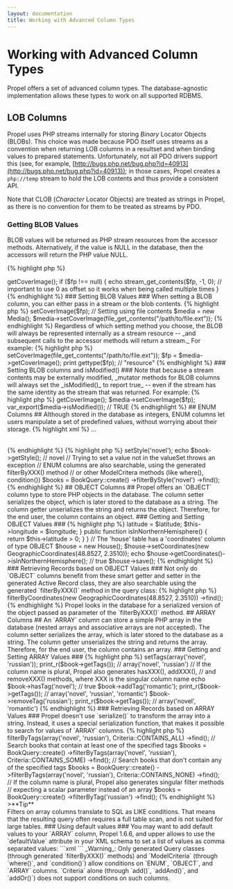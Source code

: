 ```yaml
---
layout: documentation
title: Working with Advanced Column Types
---
```


# Working with Advanced Column Types #

Propel offers a set of advanced column types. The database-agnostic implementation allows these types to work on all supported RDBMS.

## LOB Columns ##

Propel uses PHP streams internally for storing _Binary_ Locator Objects (BLOBs).  This choice was made because PDO itself uses streams as a convention when returning LOB columns in a resultset and when binding values to prepared statements.  Unfortunately, not all PDO drivers support this (see, for example, [http://bugs.php.net/bug.php?id=40913](http://bugs.php.net/bug.php?id=40913)); in those cases, Propel creates a `php://temp` stream to hold the LOB contents and thus provide a consistent API.

Note that CLOB (_Character_ Locator Objects) are treated as strings in Propel, as there is no convention for them to be treated as streams by PDO.

### Getting BLOB Values ###

BLOB values will be returned as PHP stream resources from the accessor methods.  Alternatively, if the value is NULL in the database, then the accessors will return the PHP value NULL.

{% highlight php %}
<?php
$media = MediaPeer::retrieveByPK(1);
$fp = $media->getCoverImage();
if ($fp !== null) {
  echo stream_get_contents($fp, -1, 0); // important to use 0 as offset so it works when being called multiple times
}
{% endhighlight %}

### Setting BLOB Values ###

When setting a BLOB column, you can either pass in a stream or the blob contents.

{% highlight php %}
<?php
// Setting using a stream
$fp = fopen("/path/to/file.ext", "rb");
$media = new Media();
$media->setCoverImage($fp);

// Setting using file contents
$media = new Media();
$media->setCoverImage(file_get_contents("/path/to/file.ext"));
{% endhighlight %}

Regardless of which setting method you choose, the BLOB will always be represented internally as a stream resource -- _and subsequent calls to the accessor methods will return a stream._

For example:
{% highlight php %}
<?php
$media = new Media();
$media->setCoverImage(file_get_contents("/path/to/file.ext"));

$fp = $media->getCoverImage();
print gettype($fp); // "resource"
{% endhighlight %}

### Setting BLOB columns and isModified() ###

Note that because a stream contents may be externally modified, _mutator methods for BLOB columns will always set the _isModified()_ to report true_ -- even if the stream has the same identity as the stream that was returned.

For example:
{% highlight php %}
<?php

$media = MediaPeer::retrieveByPK(1);
$fp = $media->getCoverImage();
$media->setCoverImage($fp);

var_export($media->isModified()); // TRUE
{% endhighlight %}

## ENUM Columns ##

Although stored in the database as integers, ENUM columns let users manipulate a set of predefined values, without worrying about their storage.

{% highlight xml %}
<table name="book">
  ...
  <column name="style" type="ENUM" valueSet="novel, essay, poetry" />
</table>
{% endhighlight %}

{% highlight php %}
<?php
// The ActiveRecord setter and getter let users use any value from the valueSet
$book = new Book();
$book->setStyle('novel');
echo $book->getStyle(); // novel
// Trying to set a value not in the valueSet throws an exception

// ENUM columns are also searchable, using the generated filterByXXX() method
// or other ModelCritera methods (like where(), condition())
$books = BookQuery::create()
  ->filterByStyle('novel')
  ->find();
{% endhighlight %}

## OBJECT Columns ##

Propel offers an `OBJECT` column type to store PHP objects in the database. The column setter serializes the object, which is later stored to the database as a string. The column getter unserializes the string and returns the object. Therefore, for the end user, the column contains an object.

### Getting and Setting OBJECT Values ###

{% highlight php %}
<?php
class GeographicCoordinates
{
  public $latitude, $longitude;

  public function __construct($latitude, $longitude)
  {
    $this->latitude = $latitude;
    $this->longitude = $longitude;
  }

  public function isInNorthernHemisphere()
  {
    return $this->latitude > 0;
  }
}

// The 'house' table has a 'coordinates' column of type OBJECT
$house = new House();
$house->setCoordinates(new GeographicCoordinates(48.8527, 2.3510));
echo $house->getCoordinates()->isInNorthernHemisphere(); // true
$house->save();
{% endhighlight %}

### Retrieving Records based on OBJECT Values ###

Not only do `OBJECT` columns benefit from these smart getter and setter in the generated Active Record class, they are also searchable using the generated `filterByXXX()` method in the query class:

{% highlight php %}
<?php
$house = HouseQuery::create()
 ->filterByCoordinates(new GeographicCoordinates(48.8527, 2.3510))
 ->find();
{% endhighlight %}

Propel looks in the database for a serialized version of the object passed as parameter of the `filterByXXX()` method.

## ARRAY Columns ##

An `ARRAY` column can store a simple PHP array in the database (nested arrays and associative arrays are not accepted).
The column setter serializes the array, which is later stored to the database as a string.
The column getter unserializes the string and returns the array. Therefore, for the end user, the column contains an array.

### Getting and Setting ARRAY Values ###

{% highlight php %}
<?php
// The 'book' table has a 'tags' column of type ARRAY
$book = new Book();
$book->setTags(array('novel', 'russian'));
print_r($book->getTags()); // array('novel', 'russian')

// If the column name is plural, Propel also generates hasXXX(), addXXX(),
// and removeXXX() methods, where XXX is the singular column name
echo $book->hasTag('novel'); // true
$book->addTag('romantic');
print_r($book->getTags()); // array('novel', 'russian', 'romantic')
$book->removeTag('russian');
print_r($book->getTags()); // array('novel', 'romantic')
{% endhighlight %}

### Retrieving Records based on ARRAY Values ###

Propel doesn't use `serialize()` to transform the array into a string.
Instead, it uses a special serialization function, that makes it possible to search for values of `ARRAY` columns.

{% highlight php %}
<?php
// Search books that contain all the specified tags
$books = BookQuery::create()
  ->filterByTags(array('novel', 'russian'), Criteria::CONTAINS_ALL)
  ->find();

// Search books that contain at least one of the specified tags
$books = BookQuery::create()
  ->filterByTags(array('novel', 'russian'), Criteria::CONTAINS_SOME)
  ->find();

// Search books that don't contain any of the specified tags
$books = BookQuery::create()
  ->filterByTags(array('novel', 'russian'), Criteria::CONTAINS_NONE)
  ->find();

// If the column name is plural, Propel also generates singular filter methods
// expecting a scalar parameter instead of an array
$books = BookQuery::create()
  ->filterByTag('russian')
  ->find();
{% endhighlight %}

>**Tip**<br />Filters on array columns translate to SQL as LIKE conditions. That means that the resulting query often requires a full table scan, and is not suited for large tables.

### Using default values ###

You may want to add default values to your `ARRAY` column, Propel 1.6.6, and upper allows to use the `defaultValue` 
attribute in your XML schema to set a list of values as comma separated values:

```xml
<column name="my_array_column" type="ARRAY" defaultValue="foo,bar" />
```

_Warning_: Only generated Query classes (through generated `filterByXXX()` methods) and `ModelCriteria` (through `where()`, and `condition()`) allow conditions on `ENUM`, `OBJECT`, and `ARRAY` columns. `Criteria` alone (through `add()`, `addAnd()`, and `addOr()`) does not support conditions on such columns.
